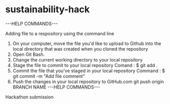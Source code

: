 
# sustainability-hack

---HELP COMMANDS---

Adding file to a respository using the command line

1. On your computer, move the file you'd like to upload to Github into the local directory that was created when you cloned the repository
2. Open Git Bash.
3. Change the current working directory to your local repository
4. Stage the file to commit to your local repository 
   Comand : $ git add .
5. Commit the file that you've staged in your local repository
   Command : $ git commit -m "Add file comment"
6. Push the changes in your local repository to GitHub.com
   git push origin BRANCH NAME
---HELP COMMANDS---

Hackathon submission
